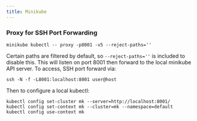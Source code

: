 ```yaml
---
title: Minikube
---
```


### Proxy for SSH Port Forwarding

```
minikube kubectl -- proxy -p8001 -v5 --reject-paths=''
```

Certain paths are filtered by default, so `--reject-paths=''` is included to
disable this.  This will listen on port 8001 then forward to the local minikube
API server.  To access, SSH port forward via:

```
ssh -N -f -L8001:localhost:8001 user@host
```

Then to configure a local kubectl:

```
kubectl config set-cluster mk --server=http://localhost:8001/
kubectl config set-context mk --cluster=mk --namespace=default
kubectl config use-context mk
```
